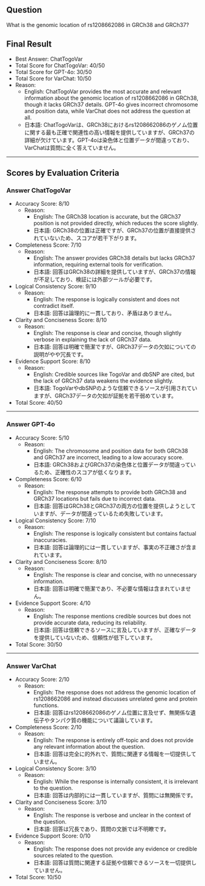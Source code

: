 ## Question

What is the genomic location of rs1208662086 in GRCh38 and GRCh37?

## Final Result

- Best Answer: ChatTogoVar
- Total Score for ChatTogoVar: 40/50
- Total Score for GPT-4o: 30/50
- Total Score for VarChat: 10/50
- Reason:
  - English: ChatTogoVar provides the most accurate and relevant information about the genomic location of rs1208662086 in GRCh38, though it lacks GRCh37 details. GPT-4o gives incorrect chromosome and position data, while VarChat does not address the question at all.
  - 日本語: ChatTogoVarは、GRCh38におけるrs1208662086のゲノム位置に関する最も正確で関連性の高い情報を提供していますが、GRCh37の詳細が欠けています。GPT-4oは染色体と位置データが間違っており、VarChatは質問に全く答えていません。

---

## Scores by Evaluation Criteria

### Answer ChatTogoVar
- Accuracy Score: 8/10
  - Reason: 
    - English: The GRCh38 location is accurate, but the GRCh37 position is not provided directly, which reduces the score slightly.
    - 日本語: GRCh38の位置は正確ですが、GRCh37の位置が直接提供されていないため、スコアが若干下がります。
- Completeness Score: 7/10
  - Reason: 
    - English: The answer provides GRCh38 details but lacks GRCh37 information, requiring external tools for verification.
    - 日本語: 回答はGRCh38の詳細を提供していますが、GRCh37の情報が不足しており、検証には外部ツールが必要です。
- Logical Consistency Score: 9/10
  - Reason: 
    - English: The response is logically consistent and does not contradict itself.
    - 日本語: 回答は論理的に一貫しており、矛盾はありません。
- Clarity and Conciseness Score: 8/10
  - Reason: 
    - English: The response is clear and concise, though slightly verbose in explaining the lack of GRCh37 data.
    - 日本語: 回答は明確で簡潔ですが、GRCh37データの欠如についての説明がやや冗長です。
- Evidence Support Score: 8/10
  - Reason: 
    - English: Credible sources like TogoVar and dbSNP are cited, but the lack of GRCh37 data weakens the evidence slightly.
    - 日本語: TogoVarやdbSNPのような信頼できるソースが引用されていますが、GRCh37データの欠如が証拠を若干弱めています。
- Total Score: 40/50

---

### Answer GPT-4o
- Accuracy Score: 5/10
  - Reason: 
    - English: The chromosome and position data for both GRCh38 and GRCh37 are incorrect, leading to a low accuracy score.
    - 日本語: GRCh38およびGRCh37の染色体と位置データが間違っているため、正確性のスコアが低くなります。
- Completeness Score: 6/10
  - Reason: 
    - English: The response attempts to provide both GRCh38 and GRCh37 locations but fails due to incorrect data.
    - 日本語: 回答はGRCh38とGRCh37の両方の位置を提供しようとしていますが、データが間違っているため失敗しています。
- Logical Consistency Score: 7/10
  - Reason: 
    - English: The response is logically consistent but contains factual inaccuracies.
    - 日本語: 回答は論理的には一貫していますが、事実の不正確さが含まれています。
- Clarity and Conciseness Score: 8/10
  - Reason: 
    - English: The response is clear and concise, with no unnecessary information.
    - 日本語: 回答は明確で簡潔であり、不必要な情報は含まれていません。
- Evidence Support Score: 4/10
  - Reason: 
    - English: The response mentions credible sources but does not provide accurate data, reducing its reliability.
    - 日本語: 回答は信頼できるソースに言及していますが、正確なデータを提供していないため、信頼性が低下しています。
- Total Score: 30/50

---

### Answer VarChat
- Accuracy Score: 2/10
  - Reason: 
    - English: The response does not address the genomic location of rs1208662086 and instead discusses unrelated gene and protein functions.
    - 日本語: 回答はrs1208662086のゲノム位置に言及せず、無関係な遺伝子やタンパク質の機能について議論しています。
- Completeness Score: 2/10
  - Reason: 
    - English: The response is entirely off-topic and does not provide any relevant information about the question.
    - 日本語: 回答は完全に的外れで、質問に関連する情報を一切提供していません。
- Logical Consistency Score: 3/10
  - Reason: 
    - English: While the response is internally consistent, it is irrelevant to the question.
    - 日本語: 回答は内部的には一貫していますが、質問には無関係です。
- Clarity and Conciseness Score: 3/10
  - Reason: 
    - English: The response is verbose and unclear in the context of the question.
    - 日本語: 回答は冗長であり、質問の文脈では不明瞭です。
- Evidence Support Score: 0/10
  - Reason: 
    - English: The response does not provide any evidence or credible sources related to the question.
    - 日本語: 回答は質問に関連する証拠や信頼できるソースを一切提供していません。
- Total Score: 10/50